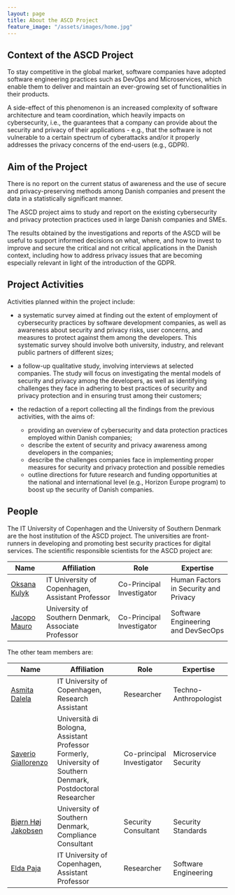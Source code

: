 ```yaml
---
layout: page
title: About the ASCD Project
feature_image: "/assets/images/home.jpg"
---
```


## Context of the ASCD Project

To stay competitive in the global market, software companies have adopted software engineering practices such as DevOps and Microservices, which enable them to deliver and maintain an ever-growing set of functionalities in their products. 

A side-effect of this phenomenon is an increased complexity of software architecture and team coordination, which heavily impacts on cybersecurity, i.e., the guarantees that a company can provide about the security and privacy of their applications - e.g., that the software is not vulnerable to a certain spectrum of cyberattacks and/or it properly addresses the privacy concerns of the end-users (e.g., GDPR).

## Aim of the Project 

There is no report on the current status of awareness and the use of secure and privacy-preserving methods among Danish companies and present the data in a statistically significant manner.

The ASCD project aims to study and report on the existing cybersecurity and privacy protection practices used in large Danish companies and SMEs. 

The results obtained by the investigations and reports of the ASCD will be useful to support informed decisions on what, where, and how to invest to improve and secure the critical and not critical applications in the Danish context, including how to address privacy issues that are becoming especially relevant in light of the introduction of the GDPR.

## Project Activities

Activities planned within the project include:

- a systematic survey aimed at finding out the extent of employment of cybersecurity practices by software development companies, as well as awareness about security and privacy risks, user concerns, and measures to protect against them among the developers. This systematic survey should involve both university, industry, and relevant public partners of different sizes;
- a follow-up qualitative study, involving interviews at selected companies. The study will focus on investigating the mental models of security and privacy among the developers, as well as identifying challenges they face in adhering to best practices of security and privacy protection and in ensuring trust among their customers;

- the redaction of a report collecting all the findings from the previous activities, with the aims of: 
   - providing an overview of cybersecurity and data protection practices employed within Danish companies;
   - describe the extent of security and privacy awareness among developers in the companies;
   - describe the challenges companies face in implementing proper measures for security and privacy protection and possible remedies
   - outline directions for future research and funding opportunities at the national and international level (e.g., Horizon Europe program) to boost up the security of Danish companies.

## People 

The IT University of Copenhagen and the University of Southern Denmark are the host institution of the ASCD project.
The universities are front-runners in developing and promoting best security practices for digital services. The scientific responsible scientists for the ASCD project are:


<table class="table">
<thead>
<tr class="header">
<th>Name</th>
<th>Affiliation</th>
<th>Role</th>
<th>Expertise</th>
</tr>
</thead>
<tbody>
<tr>
<td><a href="https://pure.itu.dk/portal/da/persons/oksana-kulyk(1dbd1112-eb47-4406-936c-6807e8845610).html">Oksana Kulyk</a></td>
<td>IT University of Copenhagen, Assistant Professor</td>
<td>Co-Principal Investigator</td>
<td>Human Factors in Security and Privacy</td>
</tr>
<tr>  
<td><a href="https://jacopomauro.com/">Jacopo Mauro</a></td>
<td>University of Southern Denmark, Associate Professor</td>
<td>Co-Principal Investigator</td>
<td>Software Engineering and DevSecOps</td>
</tr>
</tbody>
</table>

The other team members are:

<table class="table">
<thead>
<tr class="header">
  <th>Name</th>
  <th>Affiliation</th>
  <th>Role</th>
  <th>Expertise</th>
</tr>
</thead>
<tbody>
<tr>
  <td><a href="https://pure.itu.dk/portal/en/persons/asmita-dalela(fc5ecfc2-701c-4cd8-8414-e689cadcb58c).html">Asmita Dalela</a></td>
  <td>IT University of Copenhagen, Research Assistant</td>
  <td>Researcher</td>
  <td>Techno-Anthropologist</td>
</tr>
<tr>
  <td><a href="https://saveriogiallorenzo.com/">Saverio Giallorenzo</a></td>
  <td>Università di Bologna, Assistant Professor<br><span class="text-muted">Formerly, University of Southern Denmark, Postdoctoral Researcher</span></td>
  <td>Co-principal Investigator</td>
  <td>Microservice Security</td>
</tr>
<tr>
  <td><a href="https://portal.findresearcher.sdu.dk/en/persons/bjhj">Bjørn Høj Jakobsen</a></td>
  <td>University of Southern Denmark, Compliance Consultant</td>
  <td>Security Consultant</td>
  <td>Security Standards</td>
</tr>
<tr>
  <td><a href="https://pure.itu.dk/portal/en/persons/elda-paja(ce1a5350-f645-4a53-a745-fca8d4f1f030).html">Elda Paja</a></td>
  <td>IT University of Copenhagen, Assistant Professor</td>
  <td>Researcher</td>
  <td>Software Engineering</td>
</tr>
</tbody>
</table>

